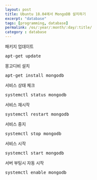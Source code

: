 ```yaml
---
layout: post
title: Ubuntu 18.04에서 MongoDB 설치하기
excerpt: "database"
tags: [programming, database]
permalink: /os/:year/:month/:day/:title/
category : database
---
```


패키지 업데이트
<pre class="prettyprint">
apt-get update
</pre>

몽고디비 설치
<pre class="prettyprint">
apt-get install mongodb
</pre>

서비스 상태 체크
<pre class="prettyprint">
systemctl status mongodb
</pre>

서비스 재시작
<pre class="prettyprint">
systemctl restart mongodb
</pre>

서비스 중지
<pre class="prettyprint">
systemctl stop mongodb
</pre>

서비스 시작
<pre class="prettyprint">
systemctl start mongodb
</pre>

서버 부팅시 자동 시작
<pre class="prettyprint">
systemctl enable mongodb
</pre>

